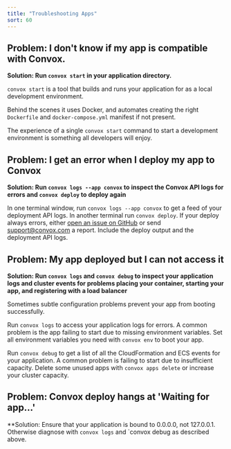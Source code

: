 ```yaml
---
title: "Troubleshooting Apps"
sort: 60
---
```

## Problem: I don't know if my app is compatible with Convox.

**Solution: Run `convox start` in your application directory.**

`convox start` is a tool that builds and runs your application for as a local development environment.

Behind the scenes it uses Docker, and automates creating the right `Dockerfile` and `docker-compose.yml` manifest if not present.

The experience of a single `convox start` command to start a development environment is something all developers will enjoy.

## Problem: I get an error when I deploy my app to Convox

**Solution: Run `convox logs --app convox` to inspect the Convox API logs for errors and `convox deploy` to deploy again**

In one terminal window, run `convox logs --app convox` to get a feed of your deployment API logs. In another terminal run `convox deploy`. If your deploy always errors, either [open an issue on GitHub](https://github.com/convox/kernel/issues) or send support@convox.com a report. Include the deploy output and the deployment API logs.

## Problem: My app deployed but I can not access it

**Solution: Run `convox logs` and `convox debug` to inspect your application logs and cluster events for problems placing your container, starting your app, and registering with a load balancer**

Sometimes subtle configuration problems prevent your app from booting successfully.

Run `convox logs` to access your application logs for errors. A common problem is the app failing to start due to missing environment variables. Set all environment variables you need with `convox env` to boot your app.

Run `convox debug` to get a list of all the CloudFormation and ECS events for your application. A common problem is failing to start due to insufficient capacity. Delete some unused apps with `convox apps delete` or increase your cluster capacity.

## Problem: Convox deploy hangs at 'Waiting for app...'

**Solution: Ensure that your application is bound to 0.0.0.0, not 127.0.0.1. Otherwise diagnose with `convox logs` and `convox debug as described above.
